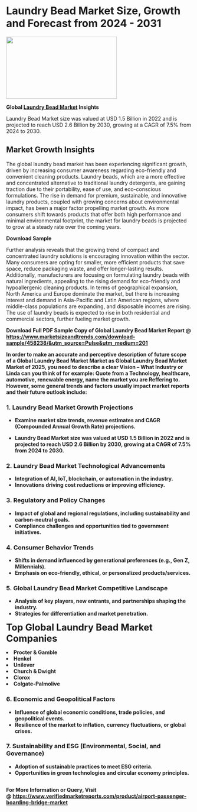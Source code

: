 <H1>Laundry Bead Market Size, Growth and Forecast from 2024 - 2031</H1><img class="aligncenter size-medium wp-image-584254" src="https://thirdeyenews.in/wp-content/uploads/2024/09/Global-Market-Research-300x168.jpeg" alt="" width="300" height="168" /><p><strong>Global&nbsp;<a href="https://www.marketsizeandtrends.com/download-sample/458238/&amp;utm_source=Pulse&amp;utm_medium=201">Laundry Bead Market</a> Insights</strong></p><p>Laundry Bead Market size was valued at USD 1.5 Billion in 2022 and is projected to reach USD 2.6 Billion by 2030, growing at a CAGR of 7.5% from 2024 to 2030.</p><p><h2>Market Growth Insights</h2> <p>The global laundry bead market has been experiencing significant growth, driven by increasing consumer awareness regarding eco-friendly and convenient cleaning products. Laundry beads, which are a more effective and concentrated alternative to traditional laundry detergents, are gaining traction due to their portability, ease of use, and eco-conscious formulations. The rise in demand for premium, sustainable, and innovative laundry products, coupled with growing concerns about environmental impact, has been a major factor propelling market growth. As more consumers shift towards products that offer both high performance and minimal environmental footprint, the market for laundry beads is projected to grow at a steady rate over the coming years.</p> <p><strong>Download Sample</strong></p> <p>Further analysis reveals that the growing trend of compact and concentrated laundry solutions is encouraging innovation within the sector. Many consumers are opting for smaller, more efficient products that save space, reduce packaging waste, and offer longer-lasting results. Additionally, manufacturers are focusing on formulating laundry beads with natural ingredients, appealing to the rising demand for eco-friendly and hypoallergenic cleaning products. In terms of geographical expansion, North America and Europe dominate the market, but there is increasing interest and demand in Asia-Pacific and Latin American regions, where middle-class populations are expanding, and disposable incomes are rising. The use of laundry beads is expected to rise in both residential and commercial sectors, further fueling market growth. <p><strong></p><p><span class=""><strong>Download Full PDF Sample Copy of Global Laundry Bead Market Report</strong> @ <a href="https://www.marketsizeandtrends.com/download-sample/458238/&amp;utm_source=Pulse&amp;utm_medium=201" target="_blank">https://www.marketsizeandtrends.com/download-sample/458238/&amp;utm_source=Pulse&amp;utm_medium=201</a></span></p><p>In order to make an accurate and perceptive description of future scope of a Global&nbsp;Laundry Bead Market Market as Global&nbsp;Laundry Bead Market Market of 2025, you need to describe a clear Vision &ndash; What Industry or Linda can you think of for example: Quote from a Technology, healthcare, automotive, renewable energy, name the market you are Reffering to. However, some general trends and factors usually impact market reports and their future outlook include:</p><h3>1.&nbsp;<strong>Laundry Bead Market Growth Projections</strong></h3><ul><li>Examine market size trends, revenue estimates and CAGR (Compounded Annual Growth Rate) projections.</li><li><p>Laundry Bead Market size was valued at USD 1.5 Billion in 2022 and is projected to reach USD 2.6 Billion by 2030, growing at a CAGR of 7.5% from 2024 to 2030.</p></li></ul><h3>2.&nbsp;<strong>Laundry Bead Market Technological Advancements</strong></h3><ul><li>Integration of AI, IoT, blockchain, or automation in the industry.</li><li>Innovations driving cost reductions or improving efficiency.</li></ul><h3>3.&nbsp;<strong>Regulatory and Policy Changes</strong></h3><ul><li>Impact of global and regional regulations, including sustainability and carbon-neutral goals.</li><li>Compliance challenges and opportunities tied to government initiatives.</li></ul><h3>4.&nbsp;<strong>Consumer Behavior Trends</strong></h3><ul><li>Shifts in demand influenced by generational preferences (e.g., Gen Z, Millennials).</li><li>Emphasis on eco-friendly, ethical, or personalized products/services.</li></ul><h3>5.&nbsp;<strong>Global Laundry Bead Market Competitive Landscape</strong></h3><ul><li>Analysis of key players, new entrants, and partnerships shaping the industry.</li><li>Strategies for differentiation and market penetration.</li></ul><p data-pm-slice="1 1 []"><span style="color: inherit; font-family: inherit; font-size: 25px;">Top Global Laundry Bead Market Companies</span></p><div class="" data-test-id=""><p><li>Procter & Gamble</li><li> Henkel</li><li> Unilever</li><li> Church & Dwight</li><li> Clorox</li><li> Colgate-Palmolive</li></p></div><h3>6.&nbsp;<strong>Economic and Geopolitical Factors</strong></h3><ul><li>Influence of global economic conditions, trade policies, and geopolitical events.</li><li>Resilience of the market to inflation, currency fluctuations, or global crises.</li></ul><h3>7.&nbsp;<strong>Sustainability and ESG (Environmental, Social, and Governance)</strong></h3><ul><li>Adoption of sustainable practices to meet ESG criteria.</li><li>Opportunities in green technologies and circular economy principles.</li></ul><h2><strong style="font-size: 14px;">For More Information or Query, Visit @&nbsp;</strong><a style="background-color: #ffffff; font-size: 14px;" href="https://www.marketsizeandtrends.com/report/laundry-bead-market/" target="_blank">https://www.verifiedmarketreports.com/product/airport-passenger-boarding-bridge-market</a></h2>
